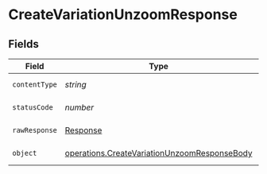 # CreateVariationUnzoomResponse


## Fields

| Field                                                                                                               | Type                                                                                                                | Required                                                                                                            | Description                                                                                                         |
| ------------------------------------------------------------------------------------------------------------------- | ------------------------------------------------------------------------------------------------------------------- | ------------------------------------------------------------------------------------------------------------------- | ------------------------------------------------------------------------------------------------------------------- |
| `contentType`                                                                                                       | *string*                                                                                                            | :heavy_check_mark:                                                                                                  | HTTP response content type for this operation                                                                       |
| `statusCode`                                                                                                        | *number*                                                                                                            | :heavy_check_mark:                                                                                                  | HTTP response status code for this operation                                                                        |
| `rawResponse`                                                                                                       | [Response](https://developer.mozilla.org/en-US/docs/Web/API/Response)                                               | :heavy_check_mark:                                                                                                  | Raw HTTP response; suitable for custom response parsing                                                             |
| `object`                                                                                                            | [operations.CreateVariationUnzoomResponseBody](../../../sdk/models/operations/createvariationunzoomresponsebody.md) | :heavy_minus_sign:                                                                                                  | Responses for POST /api/rest/v1/variations/unzoom                                                                   |